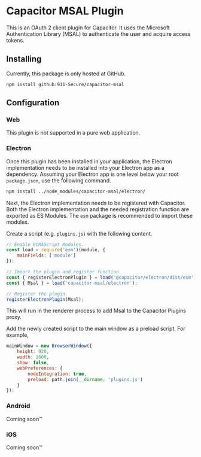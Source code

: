 # Capacitor MSAL Plugin

This is an OAuth 2 client plugin for Capacitor. It uses the Microsoft Authentication Library (MSAL) to authenticate the user and acquire access tokens.

## Installing

Currently, this package is only hosted at GitHub.

```
npm install github:911-Secure/capacitor-msal
```

## Configuration

### Web

This plugin is not supported in a pure web application.

### Electron

Once this plugin has been installed in your application, the Electron implementation needs to be installed into your Electron app as a dependency. Assuming your Electron app is one level below your root `package.json`, use the following command.
```bash
npm install ../node_modules/capacitor-msal/electron/
```

Next, the Electron implementation needs to be registered with Capacitor. Both the Electron implementation and the needed registration function are exported as ES Modules. The `esm` package is recommended to import these modules.

Create a script (e.g. `plugins.js`) with the following content.
```js
// Enable ECMAScript Modules.
const load = require('esm')(module, {
	mainFields: ['module']
});

// Import the plugin and register function.
const { registerElectronPlugin } = load('@capacitor/electron/dist/esm');
const { Msal } = load('capacitor-msal/electron');

// Register the plugin.
registerElectronPlugin(Msal);
```
This will run in the renderer process to add Msal to the Capacitor Plugins proxy.

Add the newly created script to the main window as a preload script. For example,
```js
mainWindow = new BrowserWindow({
	height: 920,
	width: 1600,
	show: false,
	webPreferences: {
		nodeIntegration: true,
		preload: path.join(__dirname, 'plugins.js')
	}
});
```

### Android

Coming soon&trade;

### iOS

Coming soon&trade;
